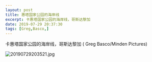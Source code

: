 ```yaml
---
layout: post
title: 惠塔国家公园的海岸线
excerpt: 卡惠塔国家公园的海岸线，哥斯达黎加
date: 2019-07-29 20:37:30
tags: [Greg,Basco,]
---
```


卡惠塔国家公园的海岸线，哥斯达黎加 ( Greg Basco/Minden Pictures)

![20190729203521.jpg](https://i.loli.net/2019/07/29/5d3ee9085ae4f10635.jpg)
